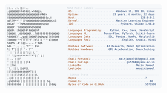 <picture>
  <source srcset="https://raw.githubusercontent.com/mmazinjameel/mmazinjameel/main/dark_mode.svg?v=1748307096" media="(prefers-color-scheme: dark)">
  <img src="https://raw.githubusercontent.com/mmazinjameel/mmazinjameel/main/light_mode.svg?v=1748307096">
</picture>

